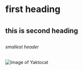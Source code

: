 # first heading <h1>
## this is second heading <h2>
###### smallest header <h6>

![Image of Yaktocat](https://octodex.github.com/images/yaktocat.png)

